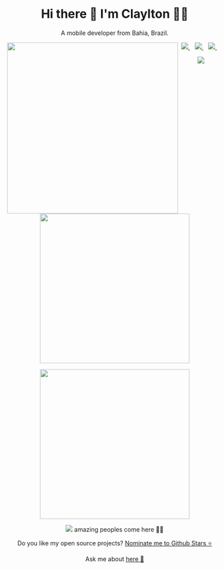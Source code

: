 <h1 align='center'>
  Hi there 👋 I'm Claylton 👨‍💻
</h1>

<p align='center'>
  A mobile developer from Bahia, Brazil.
</p>

<img align="left" width="400" height="400" src="https://media.giphy.com/media/Vbtc9VG51NtzT1Qnv1/giphy.gif">

<p align='center'>
  
  <a href="https://wa.me/5575997081234?text=Olá!%20Claylton%20vim%20do%20Github">
    <img src="https://img.shields.io/badge/WHATSAPP-%2325D366.svg?&style=for-the-badge&logo=whatsapp&logoColor=white" />    
  </a>&nbsp;&nbsp;
  <a href="https://www.linkedin.com/in/claylton-dos-santos-97816a150/">
    <img src="https://img.shields.io/badge/linkedin-%230077B5.svg?&style=for-the-badge&logo=linkedin&logoColor=white" />
  </a>&nbsp;&nbsp;
  <a href="https://www.instagram.com/clayltonsp/">
    <img src="https://img.shields.io/badge/instagram-%23E4405F.svg?&style=for-the-badge&logo=instagram&logoColor=white" />        
  </a>&nbsp;&nbsp;
  
  <p align='center'>
  <a href='mailto:clayltonsp@hotmail.com'>
  <img src="https://img.shields.io/badge/-clayltonsp@hotmail.com-0078D4?style=flat-square&logo=microsoft-outlook&logoColor=white&logoColor=white&link=mailto:clayltonsp@hotmail.com" />   
    
  </a>
</p>

<p align='center'>
  <a href="#"><img src="https://github-readme-stats.vercel.app/api?username=claylton&show_icons=true&count_private=true&theme=dark" width="350"></a>
</p>

<p align='center'>
  <a href="#"><img src="https://github-readme-stats.vercel.app/api/top-langs/?username=claylton&layout=compact&theme=dark&count_private=true" width="350"></a>
</p>

<p align='center'>
  <a href="#"><img src="https://badges.pufler.dev/visits/claylton/claylton"></a> amazing peoples come here 🕺🎉
</p>

<p align='center'>
  Do you like my open source projects? <a href='https://stars.github.com/nominate/'>Nominate me to Github Stars ⭐</a>
</p>

<p align='center'>
  Ask me about <a href=https://github.com/claylton/claylton/issues> here 💬</a>
</p>

